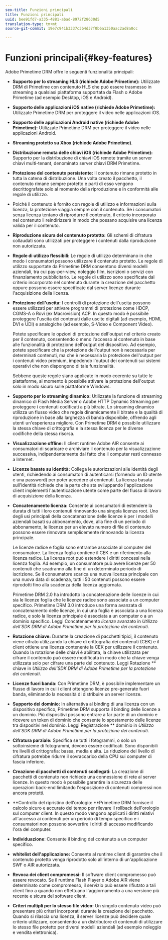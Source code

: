 ```yaml
---
seo-title: Funzioni principali
title: Funzioni principali
uuid: bee91fd7-a335-4881-abad-8972f28630d5
translation-type: tm+mt
source-git-commit: 19e7c941b3337c3b4d37f0b6a1350aac2ad8a0cc

---
```



# Funzioni principali{#key-features}

Adobe Primetime DRM offre le seguenti funzionalità principali:

* **Supporto per lo streaming HLS (richiede Adobe Primetime):** Utilizzate DRM di Primetime con contenuto HLS che può essere trasmesso in streaming a qualsiasi piattaforma supportata da Flash o Adobe Primetime (ad esempio Desktop, iOS e Android).
* **Supporto delle applicazioni iOS native (richiede Adobe Primetime):** Utilizzate Primetime DRM per proteggere il video nelle applicazioni iOS.
* **Supporto delle applicazioni Android native (richiede Adobe Primetime):** Utilizzate Primetime DRM per proteggere il video nelle applicazioni Android.
* **Streaming protetto su Xbox (richiede Adobe Primetime)**.
* **Distribuzione remota delle chiavi iOS (richiede Adobe Primetime):** Supporto per la distribuzione di chiavi iOS remote tramite un server chiavi multi-tenant, denominato server chiavi DRM Primetime.
* **Protezione del contenuto persistente:** Il contenuto rimane protetto in tutta la catena di distribuzione. Una volta creato il pacchetto, il contenuto rimane sempre protetto e parti di esso vengono decrittografate solo al momento della riproduzione e in conformità alle regole di utilizzo.
* Poiché il contenuto è fornito con regole di utilizzo e informazioni sulla licenza, la protezione viaggia sempre con il contenuto. Se i consumatori senza licenza tentano di riprodurre il contenuto, il criterio incorporato nel contenuto li reindirizzerà in modo che possano acquisire una licenza valida per il contenuto.
* **Riproduzione sicura del contenuto protetto:** Gli schemi di cifratura collaudati sono utilizzati per proteggere i contenuti dalla riproduzione non autorizzata.
* **Regole di utilizzo flessibili:** Le regole di utilizzo determinano in che modo i consumatori possono utilizzare il contenuto protetto. Le regole di utilizzo supportate da Primetime DRM consentono diversi modelli aziendali, tra cui pay-per-view, noleggio film, iscrizioni o servizi con finanziamento pubblicitario. Le regole di utilizzo sono specificate dal criterio incorporato nel contenuto durante la creazione del pacchetto oppure possono essere specificate dal server licenze durante l&#39;acquisizione della licenza.
* **Protezione dell&#39;uscita:** I controlli di protezione dell&#39;uscita possono essere utilizzati per attivare programmi di protezione come HDCP, CGMS-A o Rovi (ex Macrovision) ACP. In questo modo è possibile proteggere l&#39;uscita dei contenuti dalle uscite digitali (ad esempio, HDMI, DVI e UDI) e analogiche (ad esempio, S-Video e Component Video).

   Potete specificare le opzioni di protezione dell&#39;output nel criterio creato per il contenuto, consentendo o meno l&#39;accesso al contenuto in base alle funzionalità di protezione dell&#39;output del dispositivo. Ad esempio, potete specificare che la protezione dell&#39;output non è necessaria per determinati contenuti, ma che è necessaria la protezione dell&#39;output per i contenuti video premium, impedendo l&#39;output dei contenuti sui sistemi operativi che non dispongono di tale funzionalità.

   Sebbene queste regole siano applicate in modo coerente su tutte le piattaforme, al momento è possibile attivare la protezione dell&#39;output solo in modo sicuro sulle piattaforme Windows.

* **Supporto per lo streaming dinamico:** Utilizzate la funzione di streaming dinamico di Flash Media Server o Adobe HTTP Dynamic Streaming per proteggere i contenuti codificati a più bitrate. Lo streaming dinamico utilizza un flusso video che regola dinamicamente il bitrate e la qualità di riproduzione in base alla larghezza di banda disponibile, offrendo agli utenti un&#39;esperienza migliore. Con Primetime DRM è possibile utilizzare la stessa chiave di crittografia e la stessa licenza per le diverse codifiche della stessa risorsa.
* **Visualizzazione offline:** Il client runtime Adobe AIR consente ai consumatori di scaricare e archiviare il contenuto per la visualizzazione successiva, indipendentemente dal fatto che il computer resti connesso a Internet.
* **Licenze basate su identità:** Collega le autorizzazioni alle identità degli utenti, richiedendo ai consumatori di autenticarsi (fornendo un ID utente e una password) per poter accedere ai contenuti. La licenza basata sull&#39;identità richiede che la parte che sta sviluppando l&#39;applicazione client implementi l&#39;autenticazione utente come parte del flusso di lavoro di acquisizione della licenza.
* **Concatenamento licenza:** Consente ai consumatori di estendere la durata di tutti i loro contenuti rinnovando una singola licenza root. Uno degli usi principali della concatenazione delle licenze è per i modelli aziendali basati su abbonamento, dove, alla fine di un periodo di abbonamento, le licenze per un elevato numero di file di contenuto possono essere rinnovate semplicemente rinnovando la licenza principale.

   Le licenze radice e foglia sono entrambe associate al computer del consumatore. La licenza foglia contiene il CEK e un riferimento alla licenza radice. La licenza root può estendere i diritti concessi nella licenza foglia. Ad esempio, un consumatore può avere licenze per 50 contenuti che scadranno alla fine di un determinato periodo di iscrizione. Se il consumatore scarica una nuova licenza principale con una nuova data di scadenza, tutti i 50 contenuti possono essere riprodotti fino alla scadenza della licenza aggiornata.

   Primetime DRM 2.0 ha introdotto la concatenazione delle licenze in cui sia le licenze foglia che le licenze radice sono associate a un computer specifico. Primetime DRM 3.0 introduce una forma avanzata di concatenamento delle licenze, in cui una foglia è associata a una licenza radice, e solo la licenza principale è associata a un computer o a un dominio specifico. Leggi Concatenamento *licenze* avanzato in *Utilizzo dell’SDK DRM di Adobe Primetime per la protezione dei contenuti*.

* **Rotazione chiave:** Durante la creazione di pacchetti tipici, il contenuto viene cifrato utilizzando la chiave di crittografia dei contenuti (CEK) e il client ottiene una licenza contenente la CEK per utilizzare il contenuto. Quando la rotazione delle chiavi è abilitata, la chiave utilizzata per cifrare il contenuto può essere modificata in modo che la chiave venga utilizzata solo per cifrare una parte del contenuto. Leggi Rotazione ** chiave in *Utilizzo dell’SDK DRM di Adobe Primetime per la protezione dei contenuti*.

* **Licenze fuori banda:** Con Primetime DRM, è possibile implementare un flusso di lavoro in cui i client ottengono licenze pre-generate fuori banda, eliminando la necessità di distribuire un server licenze.
* **Supporto del dominio:** In alternativa al binding di una licenza con un dispositivo specifico, Primetime DRM supporta il binding delle licenze a un dominio. Più dispositivi possono entrare a far parte di un dominio e ricevere un token di dominio che consente lo spostamento delle licenze tra dispositivi nel dominio. Leggi Registrazione ** dominio in *Utilizzo dell’SDK DRM di Adobe Primetime per la protezione dei contenuti*.

* **Cifratura parziale:** Specifica se tutti i fotogrammi, o solo un sottoinsieme di fotogrammi, devono essere codificati. Sono disponibili tre livelli di crittografia: bassa, media e alta. La riduzione del livello di cifratura potrebbe ridurre il sovraccarico della CPU sui computer di fascia inferiore.
* **Creazione di pacchetti di contenuti scollegati:** La creazione di pacchetti di contenuto non richiede una connessione di rete al server licenze. In questo modo è possibile garantire la sicurezza delle operazioni back-end limitando l&#39;esposizione di contenuti compressi non ancora protetti.
* **Controllo del ripristino dell&#39;orologio: **Primetime DRM fornisce il calcolo sicuro e accurato del tempo per rilevare il rollback dell&#39;orologio sul computer client. In questo modo vengono applicati i diritti relativi all&#39;accesso ai contenuti per un periodo di tempo specifico e i consumatori non possono sovvertire i diritti di accesso modificando l&#39;ora del computer.
* **Individuazione**: Consente il binding del contenuto a un computer specifico.
* **whitelist dell&#39;applicazione:** Consente al runtime client di garantire che il contenuto protetto venga riprodotto solo all&#39;interno di un&#39;applicazione SWF o AIR autorizzata.
* **Revoca dei client compromessi:** Il software client compromesso può essere revocato. Se il runtime Flash Player o Adobe AIR viene determinato come compromesso, il servizio può essere rifiutato a tali client fino a quando non effettuano l&#39;aggiornamento a una versione più recente e sicura del software client.
* **Criteri multipli per lo stesso file video:** Un singolo contenuto video può presentare più criteri incorporati durante la creazione del pacchetto. Quando si rilascia una licenza, il server licenze può decidere quale criterio utilizzare, consentendo a un distributore di contenuti di utilizzare lo stesso file protetto per diversi modelli aziendali (ad esempio noleggio e vendita elettronica).